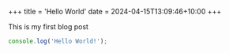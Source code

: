 +++
title = 'Hello World'
date = 2024-04-15T13:09:46+10:00
+++

This is my first blog post

```ts
console.log('Hello World!');
```
